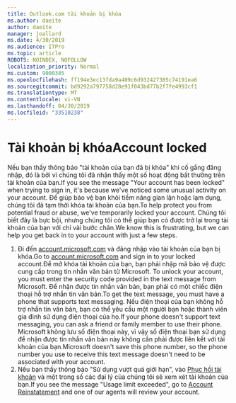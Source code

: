 ```yaml
---
title: Outlook.com tài khoản bị khóa
ms.author: daeite
author: daeite
manager: joallard
ms.date: 4/30/2019
ms.audience: ITPro
ms.topic: article
ROBOTS: NOINDEX, NOFOLLOW
localization_priority: Normal
ms.custom: 9000345
ms.openlocfilehash: ff194e3ec13fda9a409c6d932427385c74191ea6
ms.sourcegitcommit: bd9292a797758d28e91f043bd77b2f7fe4993cf1
ms.translationtype: MT
ms.contentlocale: vi-VN
ms.lasthandoff: 04/30/2019
ms.locfileid: "33510238"
---
```

# <a name="account-locked"></a><span data-ttu-id="1b916-102">Tài khoản bị khóa</span><span class="sxs-lookup"><span data-stu-id="1b916-102">Account locked</span></span>

<span data-ttu-id="1b916-103">Nếu bạn thấy thông báo "tài khoản của bạn đã bị khóa" khi cố gắng đăng nhập, đó là bởi vì chúng tôi đã nhận thấy một số hoạt động bất thường trên tài khoản của bạn.</span><span class="sxs-lookup"><span data-stu-id="1b916-103">If you see the message "Your account has been locked" when trying to sign in, it's because we've noticed some unusual activity on your account.</span></span> <span data-ttu-id="1b916-104">Để giúp bảo vệ bạn khỏi tiềm năng gian lận hoặc lạm dụng, chúng tôi đã tạm thời khóa tài khoản của bạn.</span><span class="sxs-lookup"><span data-stu-id="1b916-104">To help protect you from potential fraud or abuse, we've temporarily locked your account.</span></span> <span data-ttu-id="1b916-105">Chúng tôi biết đây là bực bội, nhưng chúng tôi có thể giúp bạn có được trở lại trong tài khoản của bạn với chỉ vài bước chân.</span><span class="sxs-lookup"><span data-stu-id="1b916-105">We know this is frustrating, but we can help you get back in to your account with just a few steps.</span></span>

1. <span data-ttu-id="1b916-106">Đi đến [account.microsoft.com](https://go.microsoft.com/fwlink/?linkid=2090484) và đăng nhập vào tài khoản của bạn bị khóa.</span><span class="sxs-lookup"><span data-stu-id="1b916-106">Go to [account.microsoft.com](https://go.microsoft.com/fwlink/?linkid=2090484) and sign in to your locked account.</span></span><span data-ttu-id="1b916-107">Để mở khóa tài khoản của bạn, bạn phải nhập mã bảo vệ được cung cấp trong tin nhắn văn bản từ Microsoft.</span><span class="sxs-lookup"><span data-stu-id="1b916-107"> To unlock your account, you must enter the security code provided in the text message from Microsoft.</span></span> <span data-ttu-id="1b916-108">Để nhận được tin nhắn văn bản, bạn phải có một chiếc điện thoại hỗ trợ nhắn tin văn bản.</span><span class="sxs-lookup"><span data-stu-id="1b916-108">To get the text message, you must have a phone that supports text messaging.</span></span> <span data-ttu-id="1b916-109">Nếu điện thoại của bạn không hỗ trợ nhắn tin văn bản, bạn có thể yêu cầu một người bạn hoặc thành viên gia đình sử dụng điện thoại của họ.</span><span class="sxs-lookup"><span data-stu-id="1b916-109">If your phone doesn't support text messaging, you can ask a friend or family member to use their phone.</span></span> <span data-ttu-id="1b916-110">Microsoft không lưu số điện thoại này, vì vậy số điện thoại bạn sử dụng để nhận được tin nhắn văn bản này không cần phải được liên kết với tài khoản của bạn.</span><span class="sxs-lookup"><span data-stu-id="1b916-110">Microsoft doesn't save this phone number, so the phone number you use to receive this text message doesn't need to be associated with your account.</span></span>
2. <span data-ttu-id="1b916-111">Nếu bạn thấy thông báo "Sử dụng vượt quá giới hạn", vào [Phục hồi tài khoản](https://go.microsoft.com/fwlink/?linkid=2090483) và một trong số các đại lý của chúng tôi sẽ xem xét tài khoản của bạn.</span><span class="sxs-lookup"><span data-stu-id="1b916-111">If you see the message "Usage limit exceeded", go to [Account Reinstatement](https://go.microsoft.com/fwlink/?linkid=2090483) and one of our agents will review your account.</span></span>